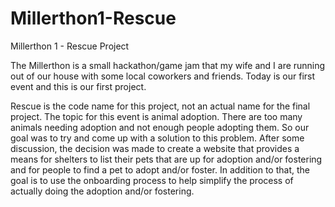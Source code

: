 # Millerthon1-Rescue
Millerthon 1 - Rescue Project

The Millerthon is a small hackathon/game jam that my wife and I are running out of our house with some local coworkers and friends. 
Today is our first event and this is our first project.

Rescue is the code name for this project, not an actual name for the final project.
The topic for this event is animal adoption. There are too many animals needing adoption and not enough people adopting them. So our goal was to try and come up with a solution to this problem. After some discussion, the decision was made to create a website that provides a means for shelters to list their pets that are up for adoption and/or fostering and for people to find a pet to adopt and/or foster. In addition to that, the goal is to use the onboarding process to help simplify the process of actually doing the adoption and/or fostering.
